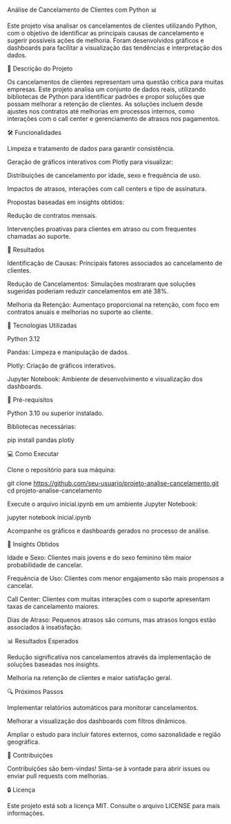 Análise de Cancelamento de Clientes com Python 📊

Este projeto visa analisar os cancelamentos de clientes utilizando Python, com o objetivo de identificar as principais causas de cancelamento e sugerir possíveis ações de melhoria. Foram desenvolvidos gráficos e dashboards para facilitar a visualização das tendências e interpretação dos dados.

📄 Descrição do Projeto

Os cancelamentos de clientes representam uma questão crítica para muitas empresas. Este projeto analisa um conjunto de dados reais, utilizando bibliotecas de Python para identificar padrões e propor soluções que possam melhorar a retenção de clientes. As soluções incluem desde ajustes nos contratos até melhorias em processos internos, como interações com o call center e gerenciamento de atrasos nos pagamentos.

🛠️ Funcionalidades

Limpeza e tratamento de dados para garantir consistência.

Geração de gráficos interativos com Plotly para visualizar:

Distribuições de cancelamento por idade, sexo e frequência de uso.

Impactos de atrasos, interações com call centers e tipo de assinatura.

Propostas baseadas em insights obtidos:

Redução de contratos mensais.

Intervenções proativas para clientes em atraso ou com frequentes chamadas ao suporte.

🚀 Resultados

Identificação de Causas: Principais fatores associados ao cancelamento de clientes.

Redução de Cancelamentos: Simulações mostraram que soluções sugeridas poderiam reduzir cancelamentos em até 38%.

Melhoria da Retenção: Aumentaço proporcional na retenção, com foco em contratos anuais e melhorias no suporte ao cliente.

🔧 Tecnologias Utilizadas

Python 3.12

Pandas: Limpeza e manipulação de dados.

Plotly: Criação de gráficos interativos.

Jupyter Notebook: Ambiente de desenvolvimento e visualização dos dashboards.

📂 Pré-requisitos

Python 3.10 ou superior instalado.

Bibliotecas necessárias:

pip install pandas plotly

💻 Como Executar

Clone o repositório para sua máquina:

git clone https://github.com/seu-usuario/projeto-analise-cancelamento.git
cd projeto-analise-cancelamento

Execute o arquivo inicial.ipynb em um ambiente Jupyter Notebook:

jupyter notebook inicial.ipynb

Acompanhe os gráficos e dashboards gerados no processo de análise.

🔎 Insights Obtidos

Idade e Sexo: Clientes mais jovens e do sexo feminino têm maior probabilidade de cancelar.

Frequência de Uso: Clientes com menor engajamento são mais propensos a cancelar.

Call Center: Clientes com muitas interações com o suporte apresentam taxas de cancelamento maiores.

Dias de Atraso: Pequenos atrasos são comuns, mas atrasos longos estão associados à insatisfação.

📊 Resultados Esperados

Redução significativa nos cancelamentos através da implementação de soluções baseadas nos insights.

Melhoria na retenção de clientes e maior satisfação geral.

🔍 Próximos Passos

Implementar relatórios automáticos para monitorar cancelamentos.

Melhorar a visualização dos dashboards com filtros dinâmicos.

Ampliar o estudo para incluir fatores externos, como sazonalidade e região geográfica.

🙏 Contribuições

Contribuições são bem-vindas! Sinta-se à vontade para abrir issues ou enviar pull requests com melhorias.

🔒 Licença

Este projeto está sob a licença MIT. Consulte o arquivo LICENSE para mais informações.

